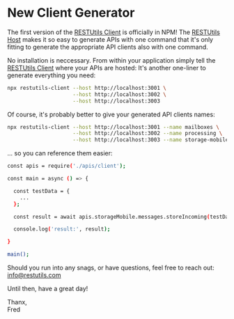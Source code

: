 # New Client Generator

The first version of the [RESTUtils Client](https://www.npmjs.com/package/restutils-client) is officially in NPM!  The [RESTUtils Host](/20221028-first-release) makes it so easy to generate APIs with one command that it's only fitting to generate the appropriate API clients also with one command.

No installation is neccessary.  From within your application simply tell the [RESTUtils Client](https://www.npmjs.com/package/restutils-client) where your APIs are hosted:
It's another one-liner to generate everything you need:

```bash
npx restutils-client --host http://localhost:3001 \
                     --host http://localhost:3002 \
                     --host http://localhost:3003
```

Of course, it's probably better to give your generated API clients names:

```bash
npx restutils-client --host http://localhost:3001 --name mailboxes \
                     --host http://localhost:3002 --name processing \
                     --host http://localhost:3003 --name storage-mobile
```

... so you can reference them easier:

```bash
const apis = require('./apis/client');

const main = async () => {

  const testData = {
    ...
  };

  const result = await apis.storageMobile.messages.storeIncoming(testData);

  console.log('result:', result);

}

main();
```

Should you run into any snags, or have questions, feel free to reach out: [info@restutils.com](mailto:info@restutils.com)

Until then, have a great day!

Thanx,  
Fred

